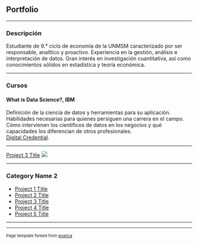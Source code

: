 ## Portfolio

---

### Descripción

Estudiante de 9.° ciclo de economía de la UNMSM caracterizado por ser responsable, analítico y proactivo. Experiencia en la gestión, análisis e interpretación de datos. Gran interés en investigación cuantitativa, así como conocimientos sólidos en estadística y teoría económica.

---
### Cursos

#### What is Data Science?, IBM
Definición de la ciencia de datos y herramientas para su aplicación. Habilidades necesarias para quienes persiguen una carrera en el campo. Cómo intervienen los cientificos de datos en los negocios y qué capacidades los diferencian de otros profesionales.  
[Digital Credential](https://www.youracclaim.com/badges/948e2b78-32f6-4af5-897f-229a5ff1e728).

---
[Project 3 Title](http://example.com/)
<img src="images/dummy_thumbnail.jpg?raw=true"/>

---

### Category Name 2

- [Project 1 Title](http://example.com/)
- [Project 2 Title](http://example.com/)
- [Project 3 Title](http://example.com/)
- [Project 4 Title](http://example.com/)
- [Project 5 Title](http://example.com/)

---




---
<p style="font-size:11px">Page template forked from <a href="https://github.com/evanca/quick-portfolio">evanca</a></p>
<!-- Remove above link if you don't want to attibute -->
